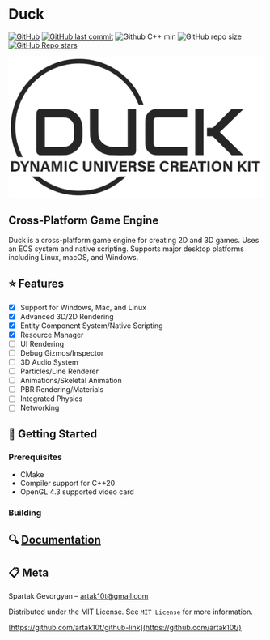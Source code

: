 # Duck
[![GitHub](https://img.shields.io/github/license/artak10t/Duck?style=flat-square)](https://github.com/artak10t/Duck/blob/main/LICENSE)
[![GitHub last commit](https://img.shields.io/github/last-commit/artak10t/Duck?style=flat-square)](https://github.com/artak10t/Duck/commits/main)
![Github C++ min](https://img.shields.io/badge/C%2B%2B-20-blue?style=flat-square)
![GitHub repo size](https://img.shields.io/github/repo-size/artak10t/Duck?style=flat-square)
[![GitHub Repo stars](https://img.shields.io/github/stars/artak10t/Duck?style=flat-square)](https://github.com/artak10t/Duck/stargazers)

![](Logo.png)

## Cross-Platform Game Engine
Duck is a cross-platform game engine for creating 2D and 3D games. Uses an ECS system and native scripting. Supports major desktop platforms including Linux, macOS, and Windows.

## :star: Features
- [x] Support for Windows, Mac, and Linux
- [x] Advanced 3D/2D Rendering
- [x] Entity Component System/Native Scripting
- [x] Resource Manager
- [ ] UI Rendering
- [ ] Debug Gizmos/Inspector
- [ ] 3D Audio System
- [ ] Particles/Line Renderer
- [ ] Animations/Skeletal Animation
- [ ] PBR Rendering/Materials
- [ ] Integrated Physics
- [ ] Networking

## :wrench: Getting Started

### Prerequisites
- CMake
- Compiler support for C++20
- OpenGL 4.3 supported video card

### Building

## :mag: [Documentation](https://github.com/artak10t/Duck/wiki)

## :clipboard: Meta

Spartak Gevorgyan – artak10t@gmail.com

Distributed under the MIT License. See ``MIT License`` for more information.

[https://github.com/artak10t/github-link](https://github.com/artak10t/)
